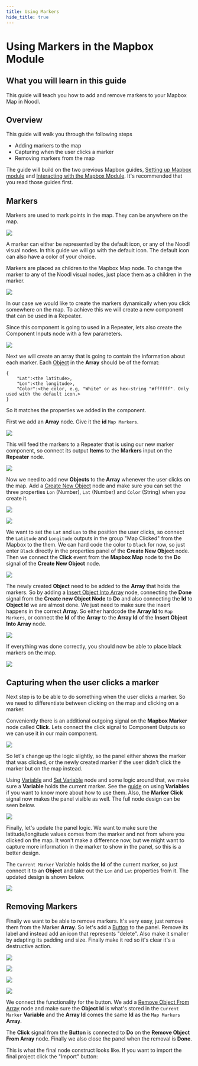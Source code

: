 ```yaml
---
title: Using Markers
hide_title: true
---
```


# Using Markers in the Mapbox Module

## What you will learn in this guide

This guide will teach you how to add and remove markers to your Mapbox Map in Noodl.

## Overview

This guide will walk you through the following steps

- Adding markers to the map
- Capturing when the user clicks a marker
- Removing markers from the map

The guide will build on the two previous Mapbox guides, [Setting up Mapbox module](/library/modules/mapbox/guides/setting-up) and [Interacting with the Mapbox Module](/library/modules/mapbox/guides/interacting). It's recommended that you read those guides first.

## Markers

Markers are used to mark points in the map. They can be anywhere on the map.

<div className="ndl-image-with-background s">

![](/library/modules/mapbox/guides/using-markers/markers-1.png)

</div>

A marker can either be represented by the default icon, or any of the Noodl visual nodes.
In this guide we will go with the default icon. The default icon can also have a color of your choice.

Markers are placed as children to the Mapbox Map node.
To change the marker to any of the Noodl visual nodes, just place them as a children in the marker.

<div className="ndl-image-with-background">

![](/library/modules/mapbox/guides/using-markers/add-marker-1.png)

</div>

In our case we would like to create the markers dynamically when you click somewhere on the map.
To achieve this we will create a new component that can be used in a Repeater.

Since this component is going to used in a Repeater, lets also create the Component Inputs node with a few parameters.

<div className="ndl-image-with-background">

![](/library/modules/mapbox/guides/using-markers/component-1.png)

</div>

Next we will create an array that is going to contain the information about each marker.
Each [Object](/nodes/data/object/object-node) in the **Array** should be of the format:

```
{
	"Lat":<the latitude>,
	"Lon":<the longitude>,
	"Color":<the color, e.g, "White" or as hex-string "#ffffff". Only used with the default icon.>
}
```

So it matches the properties we added in the component.

First we add an **Array** node. Give it the **id** `Map Markers`.

<div className="ndl-image-with-background">

![](/library/modules/mapbox/guides/using-markers/panel-1.png)

</div>

This will feed the markers to a Repeater that is using our new marker component, so connect its output **Items** to the **Markers** input on the **Repeater** node.

<div className="ndl-image-with-background l">

![](/library/modules/mapbox/guides/using-markers/nodes-1.png)

</div>

Now we need to add new **Objects** to the **Array** whenever the user clicks on the map. Add a [Create New Object](/nodes/data/object/create-new-object) node and make sure you can set the three properties `Lon` (Number), `Lat` (Number) and `Color` (String) when you create it.

<div className="ndl-image-with-background l">

![](/library/modules/mapbox/guides/using-markers/nodes-2.png)

</div>

<div className="ndl-image-with-background s">

![](/library/modules/mapbox/guides/using-markers/panel-2.png)

</div>

We want to set the `Lat` and `Lon` to the position the user clicks, so connect the `Latitude` and `Longitude` outputs in the group "Map Clicked" from the Mapbox to the them. We can hard code the color to `Black` for now, so just enter `Black` directly in the properties panel of the **Create New Object** node. Then we connect the **Click** event from the **Mapbox Map** node to the **Do** signal of the **Create New Object** node.

<div className="ndl-image-with-background l">

![](/library/modules/mapbox/guides/using-markers/nodes-3.png)

</div>

The newly created **Object** need to be added to the **Array** that holds the markers. So by adding a [Insert Object Into Array](/nodes/data/array/insert-into-array) node, connecting the **Done** signal from the **Create new Object Node** to **Do** and also connecting the **Id** to **Object Id** we are almost done. We just need to make sure the insert happens in the correct **Array**. So either hardcode the **Array Id** to `Map Markers`, or connect the **Id** of the **Array** to the **Array Id** of the **Insert Object Into Array** node.

<div className="ndl-image-with-background l">

![](/library/modules/mapbox/guides/using-markers/nodes-4.png)

</div>

If everything was done correctly, you should now be able to place black markers on the map.

<div className="ndl-image-with-background">

![](/library/modules/mapbox/guides/using-markers/screen-2.png)

</div>

## Capturing when the user clicks a marker

Next step is to be able to do something when the user clicks a marker. So we need to differentiate between clicking on the map and clicking on a marker.

Conveniently there is an additional outgoing signal on the **Mapbox Marker** node called **Click**.
Lets connect the click signal to Component Outputs so we can use it in our main component.

<div className="ndl-image-with-background l">

![](/library/modules/mapbox/guides/using-markers/component-2.png)

</div>

So let's change up the logic slightly, so the panel either shows the marker that was clicked, or the newly created marker if the user didn't click the marker but on the map instead.

Using [Variable](/nodes/data/variable/variable-node) and [Set Variable](/nodes/data/variable/set-variable) node and some logic around that, we make sure a **Variable** holds the current marker. See the [guide](/docs/guides/data/variables) on using **Variables** if you want to know more about how to use them.
Also, the **Marker Click** signal now makes the panel visible as well. The full node design can be seen below.

<div className="ndl-image-with-background l">

![](/library/modules/mapbox/guides/using-markers/nodes-5.png)

</div>

Finally, let's update the panel logic. We want to make sure the latitude/longitude values comes from the marker and not from where you clicked on the map. It won't make a difference now, but we might want to capture more information in the marker to show in the panel, so this is a better design.

The `Current Marker` Variable holds the **Id** of the current marker, so just connect it to an **Object** and take out the `Lon` and `Lat` properties from it. The updated design is shown below.

<div className="ndl-image-with-background l">

![](/library/modules/mapbox/guides/using-markers/nodes-6.png)

</div>

## Removing Markers

Finally we want to be able to remove markers. It's very easy, just remove them from the Marker **Array**.
So let's add a [Button](/nodes/ui-controls/button) to the panel. Remove its label and instead add an icon that represents "delete". Also make it smaller by adapting its padding and size. Finally make it red so it's clear it's a destructive action.

<div className="ndl-image-with-background s">

![](/library/modules/mapbox/guides/using-markers/button-1.png)

</div>

<div className="ndl-image-with-background l">

![](/library/modules/mapbox/guides/using-markers/nodes-7.png)

</div>

<div className="ndl-image-with-background s">

![](/library/modules/mapbox/guides/using-markers/button-panel-1.png)

</div>

<div className="ndl-image-with-background">

![](/library/modules/mapbox/guides/using-markers/screen-3.png)

</div>

We connect the functionality for the button. We add a [Remove Object From Array](/nodes/data/array/remove-from-array) node and make sure the **Object Id** is what's stored in the `Current Marker` **Variable** and the **Array Id** comes the same **Id** as the `Map Markers` **Array**.

The **Click** signal from the **Button** is connected to **Do** on the **Remove Object From Array** node. Finally we also close the panel when the removal is **Done**.

This is what the final node construct looks like. If you want to import the final project click the "Import" button:
